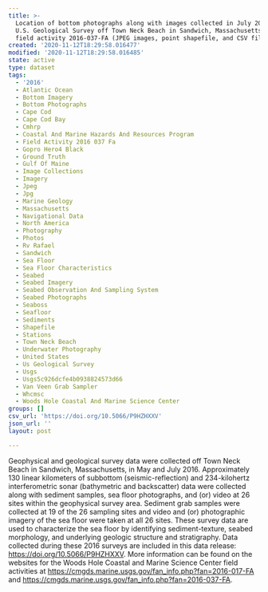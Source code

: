 ```yaml
---
title: >-
  Location of bottom photographs along with images collected in July 2016 by the
  U.S. Geological Survey off Town Neck Beach in Sandwich, Massachusetts, during
  field activity 2016-037-FA (JPEG images, point shapefile, and CSV file)
created: '2020-11-12T18:29:58.016477'
modified: '2020-11-12T18:29:58.016485'
state: active
type: dataset
tags:
  - '2016'
  - Atlantic Ocean
  - Bottom Imagery
  - Bottom Photographs
  - Cape Cod
  - Cape Cod Bay
  - Cmhrp
  - Coastal And Marine Hazards And Resources Program
  - Field Activity 2016 037 Fa
  - Gopro Hero4 Black
  - Ground Truth
  - Gulf Of Maine
  - Image Collections
  - Imagery
  - Jpeg
  - Jpg
  - Marine Geology
  - Massachusetts
  - Navigational Data
  - North America
  - Photography
  - Photos
  - Rv Rafael
  - Sandwich
  - Sea Floor
  - Sea Floor Characteristics
  - Seabed
  - Seabed Imagery
  - Seabed Observation And Sampling System
  - Seabed Photographs
  - Seaboss
  - Seafloor
  - Sediments
  - Shapefile
  - Stations
  - Town Neck Beach
  - Underwater Photography
  - United States
  - Us Geological Survey
  - Usgs
  - Usgs5c926dcfe4b0938824573d66
  - Van Veen Grab Sampler
  - Whcmsc
  - Woods Hole Coastal And Marine Science Center
groups: []
csv_url: 'https://doi.org/10.5066/P9HZHXXV'
json_url: ''
layout: post

---
```

Geophysical and geological survey data were collected off Town Neck Beach in Sandwich, Massachusetts, in May and July 2016. Approximately 130 linear kilometers of subbottom (seismic-reflection) and 234-kilohertz interferometric sonar (bathymetric and backscatter) data were collected along with sediment samples, sea floor photographs, and (or) video at 26 sites within the geophysical survey area. Sediment grab samples were collected at 19 of the 26 sampling sites and video and (or) photographic imagery of the sea floor were taken at all 26 sites. These survey data are used to characterize the sea floor by identifying sediment-texture, seabed morphology, and underlying geologic structure and stratigraphy. Data collected during these 2016 surveys are included in this data release: https://doi.org/10.5066/P9HZHXXV. More information can be found on the websites for the Woods Hole Coastal and Marine Science Center field activities at https://cmgds.marine.usgs.gov/fan_info.php?fan=2016-017-FA and https://cmgds.marine.usgs.gov/fan_info.php?fan=2016-037-FA.
